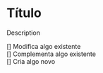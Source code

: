 # Título

Description

[] Modifica algo existente <br>
[] Complementa algo existente <br>
[] Cria algo novo 
